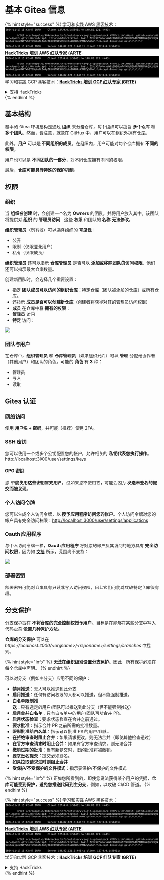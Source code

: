 # 基本 Gitea 信息

{% hint style="success" %}
学习和实践 AWS 黑客技术：<img src="../../.gitbook/assets/image (1).png" alt="" data-size="line">[**HackTricks 培训 AWS 红队专家 (ARTE)**](https://training.hacktricks.xyz/courses/arte)<img src="../../.gitbook/assets/image (1).png" alt="" data-size="line">\
学习和实践 GCP 黑客技术：<img src="../../.gitbook/assets/image (2).png" alt="" data-size="line">[**HackTricks 培训 GCP 红队专家 (GRTE)**<img src="../../.gitbook/assets/image (2).png" alt="" data-size="line">](https://training.hacktricks.xyz/courses/grte)

<details>

<summary>支持 HackTricks</summary>

* 查看 [**订阅计划**](https://github.com/sponsors/carlospolop)!
* **加入** 💬 [**Discord 群组**](https://discord.gg/hRep4RUj7f) 或 [**Telegram 群组**](https://t.me/peass) 或 **在** **Twitter** 🐦 [**@hacktricks\_live**](https://twitter.com/hacktricks\_live)** 上关注我们。**
* **通过向** [**HackTricks**](https://github.com/carlospolop/hacktricks) 和 [**HackTricks Cloud**](https://github.com/carlospolop/hacktricks-cloud) GitHub 仓库提交 PR 来分享黑客技巧。

</details>
{% endhint %}

## 基本结构

基本的 Gitea 环境结构是通过 **组织** 来分组仓库，每个组织可以包含 **多个仓库** 和 **多个团队**。然而，请注意，就像在 GitHub 中，用户可以在组织外拥有仓库。

此外，**用户** 可以是 **不同组织的成员**。在组织内，用户可能对每个仓库拥有 **不同的权限**。

用户也可以是 **不同团队的一部分**，对不同仓库拥有不同的权限。

最后，**仓库可能具有特殊的保护机制**。

## 权限

### 组织

当 **组织被创建** 时，会创建一个名为 **Owners** 的团队，并将用户放入其中。该团队将提供对 **组织** 的 **管理员访问**，这些 **权限** 和团队的 **名称** **无法修改**。

**组织管理员**（所有者）可以选择组织的 **可见性**：

* 公开
* 限制（仅限登录用户）
* 私有（仅限成员）

**组织管理员** 还可以指示 **仓库管理员** 是否可以 **添加或移除团队的访问权限**。他们还可以指示最大仓库数量。

创建新团队时，会选择几个重要设置：

* 指定 **团队成员可以访问的组织仓库**：特定仓库（团队被添加的仓库）或所有仓库。
* 还指示 **成员是否可以创建新仓库**（创建者将获得对其的管理员访问权限）
* **成员** 在仓库中将 **拥有的权限**：
* **管理员** 访问
* **特定** 访问：

![](<../../.gitbook/assets/image (118).png>)

### 团队与用户

在仓库中，**组织管理员** 和 **仓库管理员**（如果组织允许）可以 **管理** 分配给协作者（其他用户）和团队的角色。可能的 **角色** 有 **3** 种：

* 管理员
* 写入
* 读取

## Gitea 认证

### 网络访问

使用 **用户名 + 密码**，并可能（推荐）使用 2FA。

### **SSH 密钥**

您可以使用一个或多个公钥配置您的帐户，允许相关的 **私钥代表您执行操作**。 [http://localhost:3000/user/settings/keys](http://localhost:3000/user/settings/keys)

#### **GPG 密钥**

您 **不能使用这些密钥冒充用户**，但如果您不使用它，可能会因为 **发送未签名的提交而被发现**。

### **个人访问令牌**

您可以生成个人访问令牌，以 **授予应用程序访问您的帐户**。个人访问令牌对您的帐户具有完全访问权限：[http://localhost:3000/user/settings/applications](http://localhost:3000/user/settings/applications)

### Oauth 应用程序

与个人访问令牌一样，**Oauth 应用程序** 将对您的帐户及其访问的地方具有 **完全访问权限**，因为如 [文档](https://docs.gitea.io/en-us/oauth2-provider/#scopes) 所示，范围尚不支持：

![](<../../.gitbook/assets/image (194).png>)

### 部署密钥

部署密钥可能对仓库具有只读或写入访问权限，因此它们可能对攻破特定仓库很有趣。

## 分支保护

分支保护旨在 **不将仓库的完全控制权授予用户**。目标是在能够在某些分支中写入代码之前 **设置几种保护方法**。

**仓库的分支保护** 可以在 _https://localhost:3000/\<orgname>/\<reponame>/settings/branches_ 中找到。

{% hint style="info" %}
**无法在组织级别设置分支保护**。因此，所有保护必须在每个仓库中声明。
{% endhint %}

可以对分支（例如主分支）应用不同的保护：

* **禁用推送**：无人可以推送到此分支
* **启用推送**：任何有访问权限的人都可以推送，但不能强制推送。
* **白名单限制推送**：只有选定的用户/团队可以推送到此分支（但不能强制推送）
* **启用合并白名单**：只有白名单中的用户/团队可以合并 PR。
* **启用状态检查**：要求状态检查在合并之前通过。
* **要求批准**：指示合并 PR 之前所需的批准数量。
* **限制批准给白名单**：指示可以批准 PR 的用户/团队。
* **在拒绝审查时阻止合并**：如果请求更改，则无法合并（即使其他检查通过）
* **在官方审查请求时阻止合并**：如果有官方审查请求，则无法合并
* **撤销过期的批准**：当有新提交时，旧的批准将被撤销。
* **要求签名提交**：提交必须签名。
* **如果拉取请求过时则阻止合并**
* **受保护/不受保护的文件模式**：指示要保护/不保护的文件模式

{% hint style="info" %}
正如您所看到的，即使您设法获得某个用户的凭据，**仓库可能受到保护，避免您推送代码到主分支**，例如，以攻破 CI/CD 管道。
{% endhint %}

{% hint style="success" %}
学习和实践 AWS 黑客技术：<img src="../../.gitbook/assets/image (1).png" alt="" data-size="line">[**HackTricks 培训 AWS 红队专家 (ARTE)**](https://training.hacktricks.xyz/courses/arte)<img src="../../.gitbook/assets/image (1).png" alt="" data-size="line">\
学习和实践 GCP 黑客技术：<img src="../../.gitbook/assets/image (2).png" alt="" data-size="line">[**HackTricks 培训 GCP 红队专家 (GRTE)**<img src="../../.gitbook/assets/image (2).png" alt="" data-size="line">](https://training.hacktricks.xyz/courses/grte)

<details>

<summary>支持 HackTricks</summary>

* 查看 [**订阅计划**](https://github.com/sponsors/carlospolop)!
* **加入** 💬 [**Discord 群组**](https://discord.gg/hRep4RUj7f) 或 [**Telegram 群组**](https://t.me/peass) 或 **在** **Twitter** 🐦 [**@hacktricks\_live**](https://twitter.com/hacktricks\_live)** 上关注我们。**
* **通过向** [**HackTricks**](https://github.com/carlospolop/hacktricks) 和 [**HackTricks Cloud**](https://github.com/carlospolop/hacktricks-cloud) GitHub 仓库提交 PR 来分享黑客技巧。

</details>
{% endhint %}

